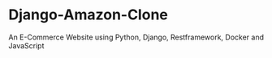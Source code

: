 # Django-Amazon-Clone
An E-Commerce Website using Python, Django, Restframework, Docker and JavaScript 

